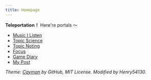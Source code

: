 ```yaml
---
title: Homepage
---
```

**Teleportation！** Here're portals ～
- [Music I Listen](Content/Music_I_Listen.md)
- [Topic Science](Content/Topic_science.md)
- [Topic Noting](Content/主題_筆記力/Topic_Noting.md)
- [Focus](Content/Focus.md)
- [Game Diary](Content/Game/Game_Diary.md)
- [My Post](Content/My_Post.md)

<footer>
  <p>
    <em>
    Theme: <a href="https://github.com/pages-themes/cayman">Cayman</a> by GitHub, MIT License. Modified by Henry54130.
    </em>
  </p>
</footer>
